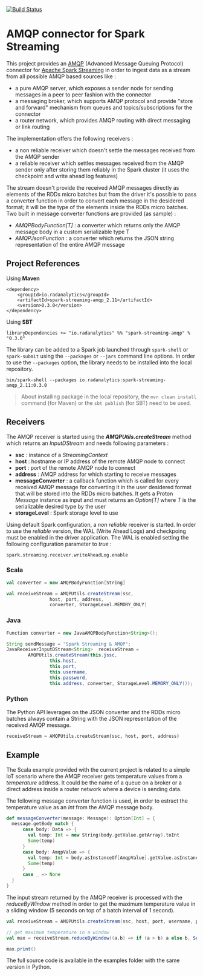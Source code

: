 [![Build Status](https://travis-ci.org/radanalyticsio/streaming-amqp.svg?branch=master)](https://travis-ci.org/radanalyticsio/streaming-amqp)

# AMQP connector for Spark Streaming

This project provides an [AMQP](https://www.amqp.org/) (Advanced Message Queuing Protocol) connector for [Apache Spark Streaming](http://spark.apache.org/streaming/) in order to ingest data as a stream from all possible AMQP based sources like :

* a pure AMQP server, which exposes a sender node for sending messages in a peer to peer fashion with the connector
* a messaging broker, which supports AMQP protocol and provide "store and forward" mechanism from queues and topics/subscriptions for the connector
* a router network, which provides AMQP routing with direct messaging or link routing

The implementation offers the following receivers :

* a non reliable receiver which doesn't settle the messages received from the AMQP sender
* a reliable receiver which settles messages received from the AMQP sender only after storing them reliably in the Spark cluster (it uses the checkpoint and write ahead log features)

The stream doesn't provide the received AMQP messages directly as elements of the RDDs micro batches but from the driver it's possible to pass a converter function in order to convert each message in the desidered format; it will be the type of the elements inside the RDDs micro batches. Two built in message converter functions are provided (as sample) :

* _AMQPBodyFunction[T]_ : a converter which returns only the AMQP message body in a custom serializable type T
* _AMQPJsonFunction_ : a converter which returns the JSON string representation of the entire AMQP message

## Project References

Using **Maven**

```
<dependency>
    <groupId>io.radanalytics</groupId>
    <artifactId>spark-streaming-amqp_2.11</artifactId>
    <version>0.3.0</version>
</dependency>
```

Using **SBT**

```
libraryDependencies += "io.radanalytics" %% "spark-streaming-amqp" % "0.3.0"
```

The library can be added to a Spark job launched through `spark-shell` or `spark-submit` using the `--packages` or `--jars` command line options. In order to use the `--packages` option, the library needs to be installed into the local repository.

```
bin/spark-shell --packages io.radanalytics:spark-streaming-amqp_2.11:0.3.0
```
> About installing package in the local repository, the `mvn clean install` command (for Maven) or the `sbt publish` (for SBT) need to be used.

## Receivers

The AMQP receiver is started using the **_AMQPUtils.createStream_** method which returns an _InputDStream_ and needs following parameters :

* **ssc** : instance of a _StreamingContext_
* **host** : hostname or IP address of the remote AMQP node to connect
* **port** : port of the remote AMQP node to connect
* **address** : AMQP address for which starting to receive messages
* **messageConverter** : a callback function which is called for every received AMQP message for converting it in the user desidered format that will be stored into the RDDs micro batches. It gets a Proton _Message_ instance as input and must returns an _Option[T]_ where _T_ is the serializable desired type by the user
* **storageLevel** : Spark storage level to use

Using default Spark configuration, a _non reliable_ receiver is started. In order to use the _reliable_ version, the WAL (Write Ahead Logs) and checkpoing must be enabled in the driver application. The WAL is enabled setting the following configuration parameter to _true_ :

```
spark.streaming.receiver.writeAheadLog.enable
```

### Scala

```scala
val converter = new AMQPBodyFunction[String]

val receiveStream = AMQPUtils.createStream(ssc,
                host, port, address,
                converter, StorageLevel.MEMORY_ONLY)
```

### Java

```java
Function converter = new JavaAMQPBodyFunction<String>();

String sendMessage = "Spark Streaming & AMQP";
JavaReceiverInputDStream<String>  receiveStream =
        AMQPUtils.createStream(this.jssc,
                this.host,
                this.port,
                this.username,
                this.password,
                this.address, converter, StorageLevel.MEMORY_ONLY());
```

### Python

The Python API leverages on the JSON converter and the RDDs micro batches always contain a String with the JSON representation of the received AMQP message.

```python
receiveStream = AMQPUtils.createStream(ssc, host, port, address)
```

## Example

The Scala example provided with the current project is related to a simple IoT scenario where the AMQP receiver gets temperature values from a _temperature_ address. It could be the name of a queue on a broker or a direct address inside a router network where a device is sending data.

The following message converter function is used, in order to estract the temperature value as an _Int_ from the AMQP message body.

```scala
def messageConverter(message: Message): Option[Int] = {
  message.getBody match {
      case body: Data => {
        val temp: Int = new String(body.getValue.getArray).toInt
        Some(temp)
      }
      case body: AmqpValue => {
        val temp: Int = body.asInstanceOf[AmqpValue].getValue.asInstanceOf[String].toInt
        Some(temp)
      }
      case _ => None
  }
}
```

The input stream returned by the AMQP receiver is processed with the _reduceByWindow_ method in order to get the maximum temperature value in a sliding window (5 seconds on top of a batch interval of 1 second).

```scala
val receiveStream = AMQPUtils.createStream(ssc, host, port, username, password, address, messageConverter _, StorageLevel.MEMORY_ONLY)

// get maximum temperature in a window
val max = receiveStream.reduceByWindow((a,b) => if (a > b) a else b, Seconds(5), Seconds(5))

max.print()
```

The full source code is available in the examples folder with the same version in Python.
